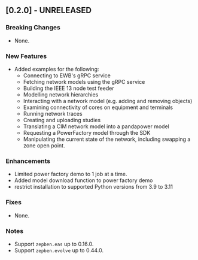 ## [0.2.0] - UNRELEASED
### Breaking Changes
* None.

### New Features
* Added examples for the following:
  * Connecting to EWB's gRPC service
  * Fetching network models using the gRPC service
  * Building the IEEE 13 node test feeder
  * Modelling network hierarchies
  * Interacting with a network model (e.g. adding and removing objects)
  * Examining connectivity of cores on equipment and terminals
  * Running network traces
  * Creating and uploading studies
  * Translating a CIM network model into a pandapower model
  * Requesting a PowerFactory model through the SDK
  * Manipulating the current state of the network, including swapping a zone open point.

### Enhancements
* Limited power factory demo to 1 job at a time.
* Added model download function to power factory demo
* restrict installation to supported Python versions from 3.9 to 3.11

### Fixes
* None.

### Notes
* Support `zepben.eas` up to 0.16.0.
* Support `zepben.evolve` up to 0.44.0.
